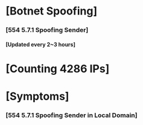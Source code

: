 # [Botnet Spoofing]
### [554 5.7.1 Spoofing Sender]
#### [Updated every 2~3 hours]

# [Counting 4286 IPs]

# [Symptoms] 
###   [554 5.7.1 Spoofing Sender in Local Domain]
